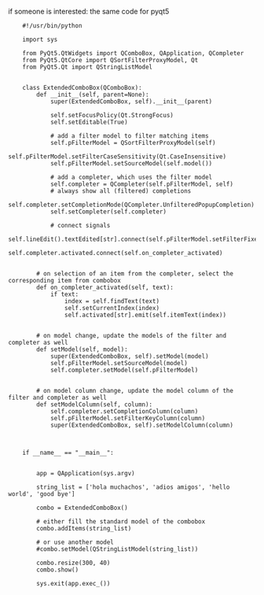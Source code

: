 if someone is interested: the same code for pyqt5

        #!/usr/bin/python
        
        import sys
        
        from PyQt5.QtWidgets import QComboBox, QApplication, QCompleter
        from PyQt5.QtCore import QSortFilterProxyModel, Qt
        from PyQt5.Qt import QStringListModel
        
        
        class ExtendedComboBox(QComboBox):
            def __init__(self, parent=None):
                super(ExtendedComboBox, self).__init__(parent)
        
                self.setFocusPolicy(Qt.StrongFocus)
                self.setEditable(True)
        
                # add a filter model to filter matching items
                self.pFilterModel = QSortFilterProxyModel(self)
                self.pFilterModel.setFilterCaseSensitivity(Qt.CaseInsensitive)
                self.pFilterModel.setSourceModel(self.model())
        
                # add a completer, which uses the filter model
                self.completer = QCompleter(self.pFilterModel, self)
                # always show all (filtered) completions
                self.completer.setCompletionMode(QCompleter.UnfilteredPopupCompletion)
                self.setCompleter(self.completer)
        
                # connect signals
                self.lineEdit().textEdited[str].connect(self.pFilterModel.setFilterFixedString)
                self.completer.activated.connect(self.on_completer_activated)
        
        
            # on selection of an item from the completer, select the corresponding item from combobox
            def on_completer_activated(self, text):
                if text:
                    index = self.findText(text)
                    self.setCurrentIndex(index)
                    self.activated[str].emit(self.itemText(index))
        
        
            # on model change, update the models of the filter and completer as well
            def setModel(self, model):
                super(ExtendedComboBox, self).setModel(model)
                self.pFilterModel.setSourceModel(model)
                self.completer.setModel(self.pFilterModel)
        
        
            # on model column change, update the model column of the filter and completer as well
            def setModelColumn(self, column):
                self.completer.setCompletionColumn(column)
                self.pFilterModel.setFilterKeyColumn(column)
                super(ExtendedComboBox, self).setModelColumn(column)
        
        
        
        if __name__ == "__main__":
        
        
            app = QApplication(sys.argv)
        
            string_list = ['hola muchachos', 'adios amigos', 'hello world', 'good bye']
        
            combo = ExtendedComboBox()
        
            # either fill the standard model of the combobox
            combo.addItems(string_list)
        
            # or use another model
            #combo.setModel(QStringListModel(string_list))
        
            combo.resize(300, 40)
            combo.show()
        
            sys.exit(app.exec_())